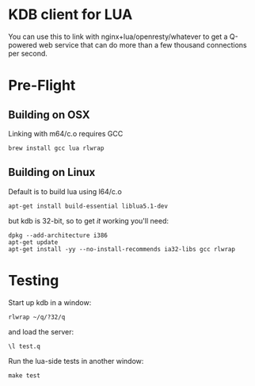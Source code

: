 # KDB client for LUA

You can use this to link with nginx+lua/openresty/whatever to get a Q-powered
web service that can do more than a few thousand connections per second.


# Pre-Flight

## Building on OSX

Linking with m64/c.o requires GCC

    brew install gcc lua rlwrap

## Building on Linux

Default is to build lua using l64/c.o

    apt-get install build-essential liblua5.1-dev

but kdb is 32-bit, so to get *it* working you'll need:

    dpkg --add-architecture i386
    apt-get update
    apt-get install -yy --no-install-recommends ia32-libs gcc rlwrap

# Testing

Start up kdb in a window:

    rlwrap ~/q/?32/q

and load the server:

    \l test.q

Run the lua-side tests in another window:

    make test

